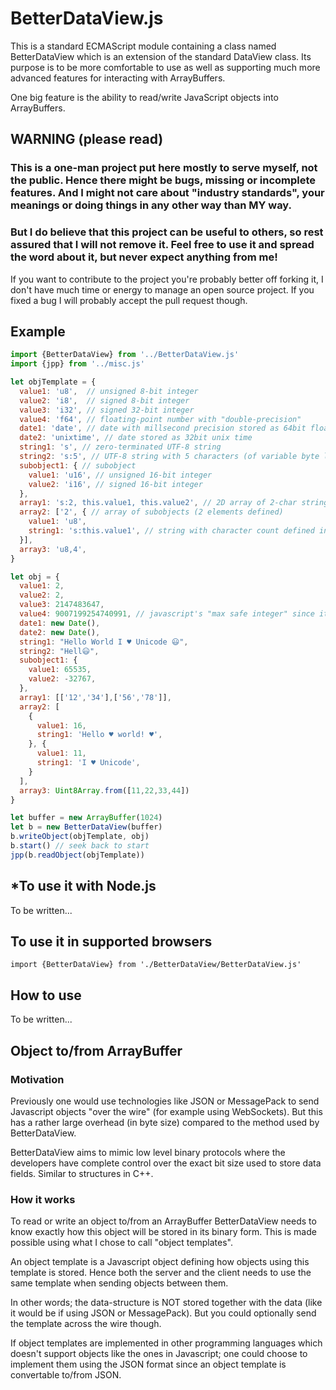 
# BetterDataView.js

This is a standard ECMAScript module containing a class named BetterDataView which is an extension of the standard DataView class. Its purpose is to be more comfortable to use as well as supporting much more advanced features for interacting with ArrayBuffers.

One big feature is the ability to read/write JavaScript objects into ArrayBuffers.

## WARNING (please read)
### This is a one-man project put here mostly to serve myself, not the public. Hence there might be bugs, missing or incomplete features. And I might not care about "industry standards", your meanings or doing things in any other way than MY way.

### But I do believe that this project can be useful to others, so rest assured that I will not remove it. Feel free to use it and spread the word about it, but never expect anything from me!

If you want to contribute to the project you're probably better off forking it, I don't have much time or energy to manage an open source project. If you fixed a bug I will probably accept the pull request though.

## Example
```javascript
import {BetterDataView} from '../BetterDataView.js'
import {jpp} from '../misc.js'

let objTemplate = {
  value1: 'u8',  // unsigned 8-bit integer
  value2: 'i8',  // signed 8-bit integer
  value3: 'i32', // signed 32-bit integer
  value4: 'f64', // floating-point number with "double-precision"
  date1: 'date', // date with millsecond precision stored as 64bit float
  date2: 'unixtime', // date stored as 32bit unix time
  string1: 's', // zero-terminated UTF-8 string
  string2: 's:5', // UTF-8 string with 5 characters (of variable byte length)
  subobject1: { // subobject
    value1: 'u16', // unsigned 16-bit integer
    value2: 'i16', // signed 16-bit integer
  },
  array1: 's:2, this.value1, this.value2', // 2D array of 2-char strings with x and y dimension defined by numbers stored in value1 and value2
  array2: ['2', { // array of subobjects (2 elements defined)
    value1: 'u8',
    string1: 's:this.value1', // string with character count defined in same subobject
  }],
  array3: 'u8,4',
}

let obj = {
  value1: 2,
  value2: 2,
  value3: 2147483647,
  value4: 9007199254740991, // javascript's "max safe integer" since it's stored internally as a 64-bit float
  date1: new Date(),
  date2: new Date(),
  string1: "Hello World I ♥ Unicode 😃",
  string2: "Hell😃",
  subobject1: { 
    value1: 65535,
    value2: -32767,
  },
  array1: [['12','34'],['56','78']],
  array2: [
    {
      value1: 16,
      string1: 'Hello ♥ world! ♥',
    }, {
      value1: 11,
      string1: 'I ♥ Unicode',
    }
  ],
  array3: Uint8Array.from([11,22,33,44])
}

let buffer = new ArrayBuffer(1024)
let b = new BetterDataView(buffer)
b.writeObject(objTemplate, obj)
b.start() // seek back to start
jpp(b.readObject(objTemplate))

```

## *To use it with Node.js
To be written...

## To use it in supported browsers
`import {BetterDataView} from './BetterDataView/BetterDataView.js'`

## How to use
To be written...

## Object to/from ArrayBuffer
### Motivation
Previously one would use technologies like JSON or MessagePack to send Javascript
objects "over the wire" (for example using WebSockets). But this has a rather large
overhead (in byte size) compared to the method used by BetterDataView.

BetterDataView aims to mimic low level binary protocols where the developers have
complete control over the exact bit size used to store data fields. Similar to
structures in C++.

### How it works
To read or write an object to/from an ArrayBuffer BetterDataView needs to know exactly 
how this object will be stored in its binary form. This is made possible using what I 
chose to call "object templates".

An object template is a Javascript object defining how objects using this template is
stored. Hence both the server and the client needs to use the same template when 
sending objects between them.

In other words; the data-structure is NOT stored together with the data (like it would 
be if using JSON or MessagePack). But you could optionally send the template across 
the wire though.

If object templates are implemented in other programming languages which doesn't 
support objects like the ones in Javascript; one could choose to implement them using
the JSON format since an object template is convertable to/from JSON.
